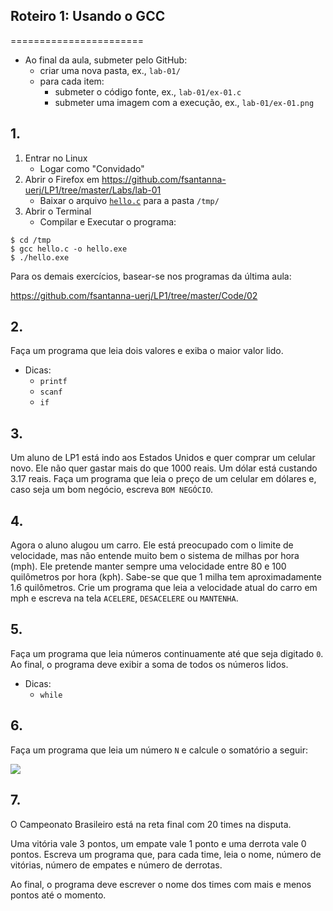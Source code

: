 <meta http-equiv="Content-Type" content="text/html; charset=UTF-8"/></p>

## Roteiro 1: Usando o GCC
=======================

- Ao final da aula, submeter pelo GitHub:
    - criar uma nova pasta, ex., `lab-01/`
    - para cada item:
        - submeter o código fonte, ex., `lab-01/ex-01.c`
        - submeter uma imagem com a execução, ex., `lab-01/ex-01.png`

## 1.

1. Entrar no Linux
    - Logar como "Convidado"
3. Abrir o Firefox em <https://github.com/fsantanna-uerj/LP1/tree/master/Labs/lab-01>
    - Baixar o arquivo [`hello.c`](hello.c) para a pasta `/tmp/`
4. Abrir o Terminal
    - Compilar e Executar o programa:

```
$ cd /tmp
$ gcc hello.c -o hello.exe
$ ./hello.exe
```
Para os demais exercícios, basear-se nos programas da última aula:

<https://github.com/fsantanna-uerj/LP1/tree/master/Code/02>

## 2.

Faça um programa que leia dois valores e exiba o maior valor lido.

- Dicas:
    - `printf`
    - `scanf`
    - `if`

## 3.

Um aluno de LP1 está indo aos Estados Unidos e quer comprar um celular novo.
Ele não quer gastar mais do que 1000 reais. Um dólar está custando 3.17 reais.
Faça um programa que leia o preço de um celular em dólares e, caso seja um bom
negócio, escreva `BOM NEGÓCIO`.

## 4.

Agora o aluno alugou um carro.
Ele está preocupado com o limite de velocidade, mas não entende muito bem
o sistema de milhas por hora (mph).
Ele pretende manter sempre uma velocidade entre 80 e 100 quilômetros por hora
(kph).
Sabe-se que que 1 milha tem aproximadamente 1.6 quilômetros.
Crie um programa que leia a velocidade atual do carro em mph e escreva na tela
`ACELERE`, `DESACELERE` ou `MANTENHA`.

## 5.

Faça um programa que leia números continuamente até que seja digitado `0`.
Ao final, o programa deve exibir a soma de todos os números lidos.

- Dicas:
    - `while`

## 6.

Faça um programa que leia um número `N` e calcule o somatório a seguir:

![](sum.png)

## 7.

O Campeonato Brasileiro está na reta final com 20 times na disputa.

Uma vitória vale 3 pontos, um empate vale 1 ponto e uma derrota vale 0 pontos.
Escreva um programa que, para cada time, leia o nome, número de vitórias,
número de empates e número de derrotas.

Ao final, o programa deve escrever o nome dos times com mais e menos pontos até
o momento.
